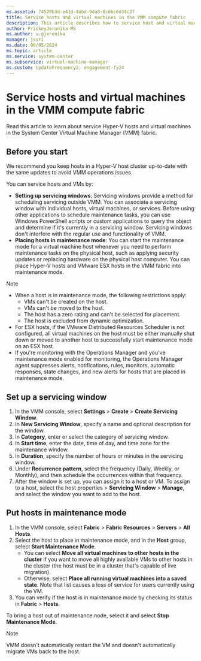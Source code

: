 ```yaml
---
ms.assetid: 74520b3d-e41d-4abd-9da8-8c0bc6d34c37
title: Service hosts and virtual machines in the VMM compute fabric
description: This article describes how to service host and virtual machines in the VMM fabric
author: PriskeyJeronika-MS
ms.author: v-gjeronika
manager: jsuri
ms.date: 08/05/2024
ms.topic: article
ms.service: system-center
ms.subservice: virtual-machine-manager
ms.custom: UpdateFrequency2, engagement-fy24
---
```



# Service hosts and virtual machines in the VMM compute fabric



Read this article to learn about service Hyper-V hosts and virtual machines in the System Center Virtual Machine Manager (VMM) fabric.

## Before you start

We recommend you keep hosts in a Hyper-V host cluster up-to-date with the same updates to avoid VMM operations issues.

You can service hosts and VMs by:

- **Setting up servicing windows**: Servicing windows provide a method for scheduling servicing outside VMM. You can associate a servicing window with individual hosts, virtual machines, or services. Before using other applications to schedule maintenance tasks, you can use Windows PowerShell scripts or custom applications to query the object and determine if it's currently in a servicing window. Servicing windows don't interfere with the regular use and functionality of VMM.
- **Placing hosts in maintenance mode**: You can start the maintenance mode for a virtual machine host whenever you need to perform maintenance tasks on the physical host, such as applying security updates or replacing hardware on the physical host computer. You can place Hyper-V hosts and VMware ESX hosts in the VMM fabric into maintenance mode.

> [!NOTE]
> - When a host is in maintenance mode, the following restrictions apply:
>      - VMs can't be created on the host.
>      - VMs can't be moved to the host.
>      - The host has a zero rating and can't be selected for placement.
>      - The host is excluded from dynamic optimization.
> - For ESX hosts, if the VMware Distributed Resources Scheduler is not configured, all virtual machines on the host must be either manually shut down or moved to another host to successfully start maintenance mode on an ESX host.
> - If you're monitoring with the Operations Manager and you've maintenance mode enabled for monitoring, the Operations Manager agent suppresses alerts, notifications, rules, monitors, automatic responses, state changes, and new alerts for hosts that are placed in maintenance mode.

## Set up a servicing window

1. In the VMM console, select **Settings** > **Create** > **Create Servicing Window**.
2. In **New Servicing Window**, specify a name and optional description for the window.
3. In **Category**, enter or select the category of servicing window.
4. In **Start time**, enter the date, time of day, and time zone for the maintenance window.
5. In **Duration**, specify the number of hours or minutes in the servicing window.
6. Under **Recurrence pattern**, select the frequency (Daily, Weekly, or Monthly), and then schedule the occurrences within that frequency.
7. After the window is set up, you can assign it to a host or VM. To assign to a host, select the host properties > **Servicing Window** > **Manage**, and select the window you want to add to the host.

## Put hosts in maintenance mode

1. In the VMM console, select **Fabric**  > **Fabric Resources** > **Servers** > **All Hosts**.
2. Select the host to place in maintenance mode, and in the **Host** group, select **Start Maintenance Mode**.
    - You can select **Move all virtual machines to other hosts in the cluster** if you want to move all highly available VMs to other hosts in the cluster (the host must be in a cluster that's capable of live migration).
    - Otherwise, select **Place all running virtual machines into a saved state**. Note that list causes a loss of service for users currently using the VM.
3. You can verify if the host is in maintenance mode by checking its status in **Fabric** > **Hosts**.

To bring a host out of maintenance node, select it and select **Stop Maintenance Mode**.

> [!NOTE]
> VMM doesn't automatically restart the VM and doesn't automatically migrate VMs back to the host.


